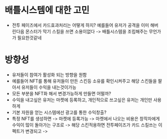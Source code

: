 # 배틀시스템에 대한 고민 
- 전투 페이즈에서 카드효과처리는 어떻게 하지? 
예를들어 유저가 공격을 이미 해버린다음 몬스터가 막기 스킬을 쓰면 소용이없다 
-> 배틀시스템을 조립해주는 무언가가 필요한것같네

# 방향성
- 유저들이 참여가 활성화 되는 방향을 원함
- 예를들어 NFT를 통해 유저들이 만든 스킨등 소유를 확인시켜주고 해당 스킨들을 팔아서 유저들이 수익을 내는것이가능
- 모든 부분을 NFT화 해서 변경가능하게 만들면 어떨까?
- 수익을 내고싶은 유저는 마켓에 등록하고, 개인적으로 쓰고싶은 유저는 개인만 사용하게
- 기본 자원을 얻는 시스템에선 광고를 통한 수익창출?
- 특정 NFT를 생성하면 -> 마켓에 등록가능 -> 마켓에서 나오는 비용은 창작자에게 수익이 많이 돌아가는 구조로 ->
  해당 스킨적용하면 전투페이즈가 카드 스킬쓰는 이펙트가 변경되고 -> 